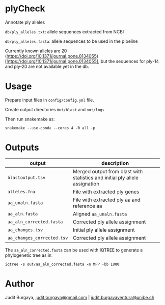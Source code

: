 # plyCheck

Annotate ply alleles

``db/ply_alleles.txt``: allele sequences extracted from NCBI

``db/ply_alleles.fasta``: allele sequences to be used in the pipeline

Currently known alleles are 20 (https://doi.org/10.1371/journal.pone.0134055)[https://doi.org/10.1371/journal.pone.0134055], but the sequences for ply-14 and ply-20 are not available yet in the db.

# Usage

Prepare input files in ``config/config.yml`` file.

Create output directories ``òut/blast`` and ``out/logs``

Then  run snakemake as:

``snakemake --use-conda --cores 4 -R all -p``

# Outputs

| output  | description |
|----------|----------|
| ``blastoutput.tsv``    | Merged output from blast with statistics and initial ply allele assignation    |
| ``alleles.fna``    | File with extracted ply genes    |
| ``aa_unaln.fasta``    | File with extracted ply aa and reference aa   |
| ``aa_aln.fasta``    | Aligned  ``aa_unaln.fasta``    |
| ``aa_aln_corrected.fasta``    | Corrected ply allele assignment    |
| ``aa_changes.tsv``    | Initial ply allele assignment    |
| ``aa_changes_corrected.tsv``    | Corrected ply allele assignment    |

The ``aa_aln_corrected.fasta`` can be used with IQTREE to generate a phylogenetic tree as in:

``iqtree -s out/aa_aln_corrected.fasta -m MFP -bb 1000``

# Author
Judit Burgaya, judit.burgaya@gmail.com | judit.burgayaventura@unibe.ch
